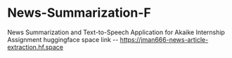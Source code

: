 # News-Summarization-F
News Summarization and Text-to-Speech Application for Akaike Internship Assignment
huggingface space link -- https://jman666-news-article-extraction.hf.space
